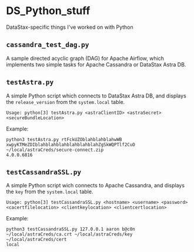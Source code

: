 # DS_Python_stuff
DataStax-specific things I've worked on with Python

## `cassandra_test_dag.py`
A sample directed acyclic graph (DAG) for Apache Airflow, which implements two simple tasks for Apache Cassandra or DataStax Astra DB.

## `testAstra.py`
A simple Python script which connects to DataStax Astra DB, and displays the `release_version` from the `system.local` table.
```
Usage: python[3] testAstra.py <astraClientID> <astraSecret> <secureBundleLocation>
```
Example:
```
python3 testAstra.py rtFckUZOblahblahblahwWB xwpyKTMeZDIblahblahblahblahblahblahZgSkWQPTlf2CuO ~/local/astraCreds/secure-connect.zip
4.0.0.6816
```

## `testCassandraSSL.py`
A simple Python script wich connects to Apache Cassandra, and displays the `key` from the `system.local` table.
```
Usage: python[3] testCassandraSSL.py <hostname> <username> <password> <cacertfilelocation> <clientkeylocation> <clientcertlocation>
```

Example:
```
python3 testCassandraSSL.py 127.0.0.1 aaron b@c0n ~/local/astraCreds/ca.crt ~/local/astraCreds/key ~/local/astraCreds/cert
local
```
